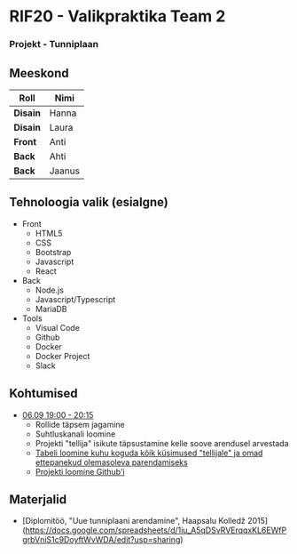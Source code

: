 # RIF20 - Valikpraktika Team 2

### Projekt - Tunniplaan

## Meeskond

  | **Roll**    | **Nimi** | 
  |-------------|------------|
  | **Disain**  | Hanna      | 
  | **Disain**  | Laura      | 
  | **Front**   | Anti       | 
  | **Back**    | Ahti       | 
  | **Back**    | Jaanus     | 

  
## Tehnoloogia valik (esialgne)
- Front
  - HTML5
  - CSS
  - Bootstrap
  - Javascript
  - React
- Back
  - Node.js
  - Javascript/Typescript
  - MariaDB
- Tools
  - Visual Code
  - Github
  - Docker 
  - Docker Project
  - Slack 
  

## Kohtumised 
- [06.09 19:00 - 20:15](http://)
  - Rollide täpsem jagamine
  - Suhtluskanali loomine
  - Projekti "tellija" isikute täpsustamine kelle soove arendusel arvestada
  - [Tabeli loomine kuhu koguda kõik küsimused "tellijale" ja omad ettepanekud olemasoleva parendamiseks](https://docs.google.com/spreadsheets/d/1iu_A5qDSvRVErqqxKL6EWfPgrbVniS1c9DoyftWvWDA/edit?usp=sharing)
  - [Projekti loomine Github'i](https://github.com/orgs/tluhk/projects/8)
  
## Materjalid
- [Diplomitöö, "Uue tunniplaani arendamine", Haapsalu Kolledž 2015] (https://docs.google.com/spreadsheets/d/1iu_A5qDSvRVErqqxKL6EWfPgrbVniS1c9DoyftWvWDA/edit?usp=sharing)
  
